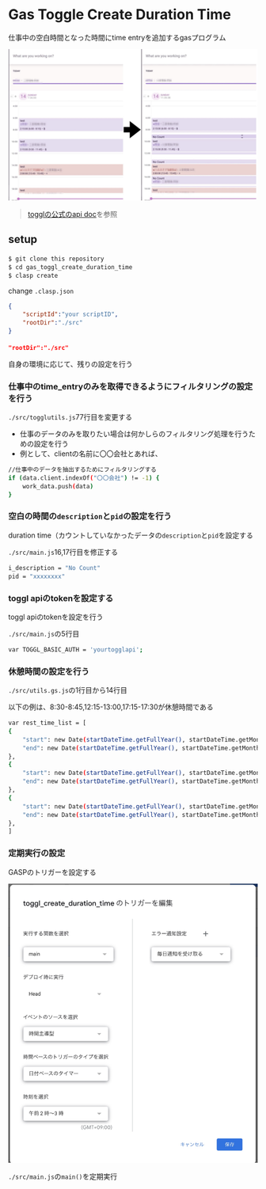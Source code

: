 # Gas Toggle Create Duration Time

仕事中の空白時間となった時間にtime entryを追加するgasプログラム

![](img/2021-11-15-09-10-30.png)


> [togglの公式のapi doc](https://github.com/toggl/toggl_api_docs)を参照

## setup


```bash
$ git clone this repository
$ cd gas_toggl_create_duration_time
$ clasp create
```
change `.clasp.json`
```json
{
    "scriptId":"your scriptID",
    "rootDir":"./src"
}

"rootDir":"./src"
```

自身の環境に応じて、残りの設定を行う

### 仕事中のtime_entryのみを取得できるようにフィルタリングの設定を行う

`./src/togglutils.js`77行目を変更する

- 仕事のデータのみを取りたい場合は何かしらのフィルタリング処理を行うための設定を行う
- 例として、clientの名前に〇〇会社とあれば、

```bash
//仕事中のデータを抽出するためにフィルタリングする
if (data.client.indexOf("〇〇会社") != -1) {
    work_data.push(data)
}
```

### 空白の時間の`description`と`pid`の設定を行う

duration time（カウントしていなかったデータの`description`と`pid`を設定する

`./src/main.js`16,17行目を修正する

```bash
i_description = "No Count"
pid = "xxxxxxxx"

```

### toggl apiのtokenを設定する

toggl apiのtokenを設定を行う

`./src/main.js`の5行目

```bash
var TOGGL_BASIC_AUTH = 'yourtogglapi';
```


### 休憩時間の設定を行う

`./src/utils.gs.js`の1行目から14行目

以下の例は、8:30-8:45,12:15-13:00,17:15-17:30が休憩時間である

```bash
var rest_time_list = [
{
    "start": new Date(startDateTime.getFullYear(), startDateTime.getMonth(), startDateTime.getDate(), 8, 30, 0),
    "end": new Date(startDateTime.getFullYear(), startDateTime.getMonth(), startDateTime.getDate(), 8, 45, 0)
},
{
    "start": new Date(startDateTime.getFullYear(), startDateTime.getMonth(), startDateTime.getDate(), 12, 15, 0),
    "end": new Date(startDateTime.getFullYear(), startDateTime.getMonth(), startDateTime.getDate(), 13, 0, 0)
},
{
    "start": new Date(startDateTime.getFullYear(), startDateTime.getMonth(), startDateTime.getDate(), 17, 15, 0),
    "end": new Date(startDateTime.getFullYear(), startDateTime.getMonth(), startDateTime.getDate(), 17, 30, 0)
},
]
```

### 定期実行の設定

GASPのトリガーを設定する

![](img/2021-11-15-09-19-35.png)

`./src/main.js`の`main()`を定期実行